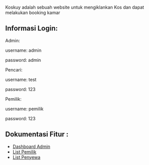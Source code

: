 Koskuy adalah sebuah website untuk mengiklankan Kos dan dapat melakukan booking kamar

## Informasi Login:

Admin:

username: admin

password: admin

Pencari:

username: test

password: 123

Pemilik: 

username: pemilik

password: 123


## Dokumentasi Fitur :
- <a href="https://git.sib.stts.edu/FAI2022/Kelompok6-KosKuy/src/d34050074b59d3366207474e06a2a80371552dc2/public/images/dokumentasi/dashboard_admin.jpeg">Dashboard Admin</a>
- <a href="https://git.sib.stts.edu/FAI2022/Kelompok6-KosKuy/src/d34050074b59d3366207474e06a2a80371552dc2/public/images/dokumentasi/list_pemilik.jpeg">List Pemilik</a>
- <a href="https://git.sib.stts.edu/FAI2022/Kelompok6-KosKuy/src/d34050074b59d3366207474e06a2a80371552dc2/public/images/dokumentasi/list_penyewa.jpeg">List Penyewa</a>






